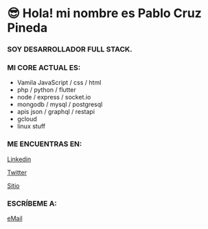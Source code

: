 

# 😎 Hola! mi nombre es Pablo Cruz Pineda


### SOY DESARROLLADOR FULL STACK.


### MI CORE ACTUAL ES:

- Vamila JavaScript / css / html
- php / python / flutter 
- node / express / socket.io
- mongodb / mysql / postgresql
- apis json / graphql / restapi
- gcloud
- linux stuff


### ME ENCUENTRAS EN:

[Linkedin](https://www.linkedin.com/in/pablocruzpineda)  

[Twitter](@elpabos) 

[Sitio](https://generatu.app/) 


### ESCRÍBEME A:

[eMail](pablo@genera.mx)


